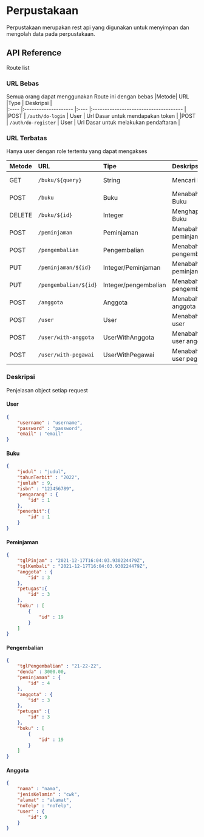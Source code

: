 
# Perpustakaan

Perpustakaan merupakan rest api yang digunakan 
untuk menyimpan dan mengolah data pada perpustakaan. 




## API Reference
Route list
### URL Bebas
Semua orang dapat menggunakan Route ini dengan bebas
|Metode| URL                  |Type  | Deskripsi                             |  
|:---- |:-------------------- |:---- |:------------------------------------- |
|POST  | `/auth/do-login`     | User | Url Dasar untuk mendapakan token      |
|POST  | `/auth/do-register`  | User | Url Dasar untuk melakukan pendaftaran |


### URL Terbatas
Hanya user dengan role tertentu yang dapat mengakses

|Metode   |URL                    |Tipe                  |Deskripsi                | Anggota                                                  |Petugas         | Admin | 
|:------  |:--------------------- |:-------------------- |:----------------------- |:---------------------------------------------------------| :------------- | :------------ |
| GET     | `/buku/${query}`      | String               | Mencari Buku            | ![#21ED12](https://via.placeholder.com/10/21ED12.png) | ![#21ED12](https://via.placeholder.com/10/21ED12.png) | ![#21ED12](https://via.placeholder.com/10/21ED12.png) |
| POST    | `/buku`               | Buku                 | Menabahkan Buku         | ![#ED1221](https://via.placeholder.com/10/ED1221.png) | ![#21ED12](https://via.placeholder.com/10/21ED12.png) | ![#21ED12](https://via.placeholder.com/10/21ED12.png) |
| DELETE  | `/buku/${id}`         | Integer              | Menghapus Buku          | ![#ED1221](https://via.placeholder.com/10/ED1221.png) | ![#21ED12](https://via.placeholder.com/10/21ED12.png) | ![#21ED12](https://via.placeholder.com/10/21ED12.png) |
| POST    | `/peminjaman`         | Peminjaman           | Menabahkan peminjaman   | ![#ED1221](https://via.placeholder.com/10/ED1221.png) | ![#21ED12](https://via.placeholder.com/10/21ED12.png) | ![#21ED12](https://via.placeholder.com/10/21ED12.png) |
| POST    | `/pengembalian`       | Pengembalian         | Menabahkan pengembalian | ![#ED1221](https://via.placeholder.com/10/ED1221.png) | ![#21ED12](https://via.placeholder.com/10/21ED12.png) | ![#21ED12](https://via.placeholder.com/10/21ED12.png) |
| PUT     | `/peminjaman/${id}`   | Integer/Peminjaman   | Menabahkan peminjaman   | ![#ED1221](https://via.placeholder.com/10/ED1221.png) | ![#21ED12](https://via.placeholder.com/10/21ED12.png) | ![#21ED12](https://via.placeholder.com/10/21ED12.png) |
| PUT     | `/pengembalian/${id}` | Integer/pengembalian | Menabahkan pengembalian | ![#ED1221](https://via.placeholder.com/10/ED1221.png) | ![#21ED12](https://via.placeholder.com/10/21ED12.png) | ![#21ED12](https://via.placeholder.com/10/21ED12.png) |
| POST    | `/anggota`            | Anggota              | Menabahkan anggota      | ![#ED1221](https://via.placeholder.com/10/ED1221.png) | ![#21ED12](https://via.placeholder.com/10/21ED12.png) | ![#21ED12](https://via.placeholder.com/10/21ED12.png) |
| POST    | `/user`               | User                 | Menabahkan user         | ![#ED1221](https://via.placeholder.com/10/ED1221.png) | ![#21ED12](https://via.placeholder.com/10/21ED12.png) | ![#21ED12](https://via.placeholder.com/10/21ED12.png) |
| POST    | `/user/with-anggota`  | UserWithAnggota      | Menabahkan user anggota | ![#ED1221](https://via.placeholder.com/10/ED1221.png) | ![#21ED12](https://via.placeholder.com/10/21ED12.png) | ![#21ED12](https://via.placeholder.com/10/21ED12.png) |
| POST    | `/user/with-pegawai`  | UserWithPegawai      | Menabahkan user pegawai | ![#ED1221](https://via.placeholder.com/10/ED1221.png)    | ![#ED1221](https://via.placeholder.com/10/ED1221.png) | ![#21ED12](https://via.placeholder.com/10/21ED12.png) |

### Deskripsi
Penjelasan object setiap request

#### User 

```json
{
    "username" : "username",
    "password" : "password",
    "email" : "email"
}
```

#### Buku

```json
{
    "judul" : "judul",
    "tahunTerbit" : "2022",
    "jumlah" : 9,
    "isbn" : "123456789",
    "pengarang" : {
        "id" : 1
    },
    "penerbit":{
        "id" : 1
    }
}
```

#### Peminjaman

```json
{
    "tglPinjam" : "2021-12-17T16:04:03.930224479Z",
    "tglKembali" : "2021-12-17T16:04:03.930224479Z",
    "anggota" : {
        "id" : 3
    },
    "petugas":{
        "id" : 3
    },
    "buku" : [
        {
            "id" : 19
        }
    ]
}
```

#### Pengembalian

```json
{
    "tglPengembalian" : "21-22-22",
    "denda" : 3000.00,
    "peminjaman" : {
        "id" : 4
    },
    "anggota" : {
        "id" : 3
    },
    "petugas" :{
        "id" : 3
    },
    "buku" : [
        {
            "id" : 19
        }
    ]
}
```
#### Anggota

```json
{
    "nama" : "nama",
    "jenisKelamin" : "cwk",
    "alamat" : "alamat",
    "noTelp" : "noTelp",
    "user" : {
        "id": 9
    }
}
```

